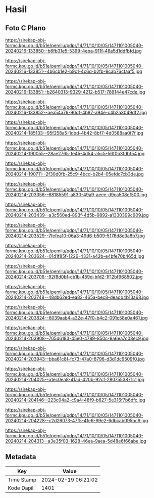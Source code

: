 # Hasil

## Foto C Plano

https://sirekap-obj-formc.kpu.go.id/b51e/pemilu/pdpr/14/71/10/10/05/1471101005040-20240216-133850--b6fb31e5-5399-4eba-911f-48a5d1ddfbfd.jpg

https://sirekap-obj-formc.kpu.go.id/b51e/pemilu/pdpr/14/71/10/10/05/1471101005040-20240216-133851--4b6cb1e2-b9c1-4c6d-b2fb-9cab76cfaaf5.jpg

https://sirekap-obj-formc.kpu.go.id/b51e/pemilu/pdpr/14/71/10/10/05/1471101005040-20240216-133851--b2640313-9329-4212-b517-789144e47cde.jpg

https://sirekap-obj-formc.kpu.go.id/b51e/pemilu/pdpr/14/71/10/10/05/1471101005040-20240216-133852--aea54a76-90df-4b87-a94e-c4b2a3049df2.jpg

https://sirekap-obj-formc.kpu.go.id/b51e/pemilu/pdpr/14/71/10/10/05/1471101005040-20240214-185133--95f258a5-1dbd-4b42-8bf7-4d0588aa0f7f.jpg

https://sirekap-obj-formc.kpu.go.id/b51e/pemilu/pdpr/14/71/10/10/05/1471101005040-20240214-190055--28ae2765-fe45-4d54-a5c5-56f0b3fdbf54.jpg

https://sirekap-obj-formc.kpu.go.id/b51e/pemilu/pdpr/14/71/10/10/05/1471101005040-20240214-190711--2f30d0fb-25c9-4bcd-b2b4-05efdc7cb3de.jpg

https://sirekap-obj-formc.kpu.go.id/b51e/pemilu/pdpr/14/71/10/10/05/1471101005040-20240214-203356--68185591-a830-49a9-aeee-d9ca508ef500.jpg

https://sirekap-obj-formc.kpu.go.id/b51e/pemilu/pdpr/14/71/10/10/05/1471101005040-20240214-203439--a3c560ed-893f-4d5b-9892-a1330399c909.jpg

https://sirekap-obj-formc.kpu.go.id/b51e/pemilu/pdpr/14/71/10/10/05/1471101005040-20240214-203529--7fefea10-06a3-49d6-b509-5176d8e3a8b7.jpg

https://sirekap-obj-formc.kpu.go.id/b51e/pemilu/pdpr/14/71/10/10/05/1471101005040-20240214-203624--01d1f85f-1226-4331-a42b-e4bfe70b465d.jpg

https://sirekap-obj-formc.kpu.go.id/b51e/pemilu/pdpr/14/71/10/10/05/1471101005040-20240214-203706--92f8d0bf-cb1b-459d-bfd2-1f12bf968502.jpg

https://sirekap-obj-formc.kpu.go.id/b51e/pemilu/pdpr/14/71/10/10/05/1471101005040-20240214-203748--48db62ed-ea82-465a-bec8-deadb4b13a68.jpg

https://sirekap-obj-formc.kpu.go.id/b51e/pemilu/pdpr/14/71/10/10/05/1471101005040-20240214-203824--6039aab4-a32e-47f0-b4c2-091c58e0a461.jpg

https://sirekap-obj-formc.kpu.go.id/b51e/pemilu/pdpr/14/71/10/10/05/1471101005040-20240214-203908--705d6183-45e0-4789-850c-9a6ea7c08ec9.jpg

https://sirekap-obj-formc.kpu.go.id/b51e/pemilu/pdpr/14/71/10/10/05/1471101005040-20240214-203943--bba61c8f-fc73-47a0-8796-d3d1dc9509f0.jpg

https://sirekap-obj-formc.kpu.go.id/b51e/pemilu/pdpr/14/71/10/10/05/1471101005040-20240214-204025--a1ec0ea8-41ad-420b-92cf-2807553871c1.jpg

https://sirekap-obj-formc.kpu.go.id/b51e/pemilu/pdpr/14/71/10/10/05/1471101005040-20240214-204146--223c04a2-c9a4-48f9-b627-5e316f7b6dfc.jpg

https://sirekap-obj-formc.kpu.go.id/b51e/pemilu/pdpr/14/71/10/10/05/1471101005040-20240214-204228--c2d26073-47f5-41e6-99e2-6dbcab095bc9.jpg

https://sirekap-obj-formc.kpu.go.id/b51e/pemilu/pdpr/14/71/10/10/05/1471101005040-20240214-204313--a3e35f03-1628-46ea-9aea-5d48e6f66abe.jpg


## Metadata

| Key        | Value               |
| ---------- | ------------------- |
| Time Stamp | 2024-02-19 06:21:02 |
| Kode Dapil | 1401                |



